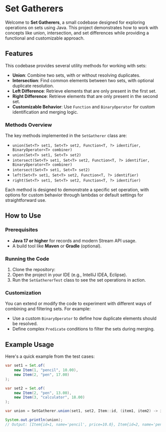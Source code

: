 # Set Gatherers

Welcome to **Set Gatherers**, a small codebase designed for exploring operations on sets using Java. This project demonstrates how to work with concepts like union, intersection, and set differences while providing a functional and customizable approach.

## Features

This codebase provides several utility methods for working with sets:

- **Union**: Combine two sets, with or without resolving duplicates.
- **Intersection**: Find common elements between two sets, with optional duplicate resolution.
- **Left Difference**: Retrieve elements that are only present in the first set.
- **Right Difference**: Retrieve elements that are only present in the second set.
- **Customizable Behavior**: Use `Function` and `BinaryOperator` for custom identification and merging logic.

### Methods Overview

The key methods implemented in the `SetGatherer` class are:

- `union(Set<T> set1, Set<T> set2, Function<T, ?> identifier, BinaryOperator<T> combiner)`
- `union(Set<T> set1, Set<T> set2)`
- `intersect(Set<T> set1, Set<T> set2, Function<T, ?> identifier, BinaryOperator<T> combiner)`
- `intersect(Set<T> set1, Set<T> set2)`
- `left(Set<T> set1, Set<T> set2, Function<T, ?> identifier)`
- `right(Set<T> set1, Set<T> set2, Function<T, ?> identifier)`

Each method is designed to demonstrate a specific set operation, with options for custom behavior through lambdas or default settings for straightforward use.

## How to Use

### Prerequisites

- **Java 17 or higher** for records and modern Stream API usage.
- A build tool like **Maven** or **Gradle** (optional).

### Running the Code

1. Clone the repository:
2. Open the project in your IDE (e.g., IntelliJ IDEA, Eclipse).
3. Run the `SetGathererTest` class to see the set operations in action.

### Customization

You can extend or modify the code to experiment with different ways of combining and filtering sets. For example:

- Use a custom `BinaryOperator` to define how duplicate elements should be resolved.
- Define complex `Predicate` conditions to filter the sets during merging.

## Example Usage

Here's a quick example from the test cases:

```java
var set1 = Set.of(
    new Item(1, "pencil", 10.00),
    new Item(2, "pen", 17.00)
);

var set2 = Set.of(
    new Item(2, "pen", 13.00),
    new Item(3, "calculator", 18.00)
);

var union = SetGatherer.union(set1, set2, Item::id, (item1, item2) -> item1.price() < item2.price() ? item1 : item2);

System.out.println(union);
// Output: [Item{id=1, name='pencil', price=10.0}, Item{id=2, name='pen', price=13.0}, Item{id=3, name='calculator', price=18.0}]
```